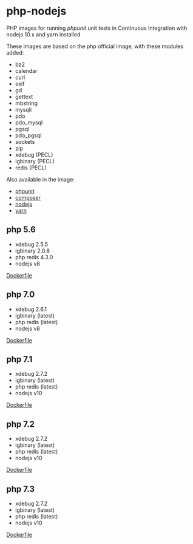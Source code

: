 # php-nodejs

PHP images for running _phpunit_ unit tests in Continuous Integration with nodejs 10.x and yarn installed

These images are based on the php official image, with these modules added:

* bz2
* calendar
* curl
* exif
* gd
* gettext
* mbstring
* mysqli
* pdo
* pdo_mysql
* pgsql
* pdo_pgsql
* sockets
* zip
* xdebug (PECL)
* igbinary (PECL)
* redis (PECL)

Also available in the image:
* [phpunit](https://phpunit.de/)
* [composer](https://getcomposer.org/)
* [nodejs](https://nodejs.org/)
* [yarn](https://yarnpkg.com/)

## php 5.6

* xdebug 2.5.5
* igbinary 2.0.8
* php redis 4.3.0
* nodejs v8

[Dockerfile](https://github.com/creativeprojects/php-nodejs/blob/master/php5.6.Dockerfile)

## php 7.0

* xdebug 2.6.1
* igbinary (latest)
* php redis (latest)
* nodejs v8

[Dockerfile](https://github.com/creativeprojects/php-nodejs/blob/master/php7.0.Dockerfile)

## php 7.1

* xdebug 2.7.2
* igbinary (latest)
* php redis (latest)
* nodejs v10

[Dockerfile](https://github.com/creativeprojects/php-nodejs/blob/master/php7.1.Dockerfile)

## php 7.2

* xdebug 2.7.2
* igbinary (latest)
* php redis (latest)
* nodejs v10

[Dockerfile](https://github.com/creativeprojects/php-nodejs/blob/master/php7.2.Dockerfile)

## php 7.3

* xdebug 2.7.2
* igbinary (latest)
* php redis (latest)
* nodejs v10

[Dockerfile](https://github.com/creativeprojects/php-nodejs/blob/master/php7.3.Dockerfile)

